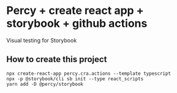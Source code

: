 # Percy + create react app + storybook + github actions

Visual testing for Storybook

## How to create this project 

```shell script
npx create-react-app percy.cra.actions --template typescript
npx -p @storybook/cli sb init --type react_scripts
yarn add -D @percy/storybook
```

